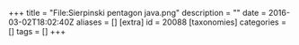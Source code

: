+++
title = "File:Sierpinski pentagon java.png"
description = ""
date = 2016-03-02T18:02:40Z
aliases = []
[extra]
id = 20088
[taxonomies]
categories = []
tags = []
+++



